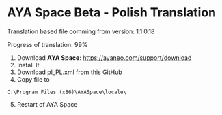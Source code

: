 # AYA Space Beta - Polish Translation

Translation based file comming from version: 1.1.0.18

Progress of translation: 99%

1. Download **AYA Space**: https://ayaneo.com/support/download
2. Install It
3. Download pl_PL.xml from this GitHub
4. Copy file to
```
C:\Program Files (x86)\AYASpace\locale\
```
5. Restart of AYA Space

